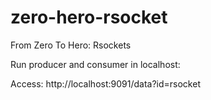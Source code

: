 # zero-hero-rsocket
From Zero To Hero: Rsockets

Run producer and consumer in localhost:

Access: http://localhost:9091/data?id=rsocket
